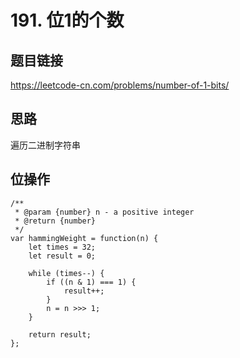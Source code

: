 # 191. 位1的个数

## 题目链接

https://leetcode-cn.com/problems/number-of-1-bits/

## 思路

遍历二进制字符串

## 位操作

```
/**
 * @param {number} n - a positive integer
 * @return {number}
 */
var hammingWeight = function(n) {
    let times = 32;
    let result = 0;

    while (times--) {
        if ((n & 1) === 1) {
            result++;
        }
        n = n >>> 1;
    }

    return result;
};
```

